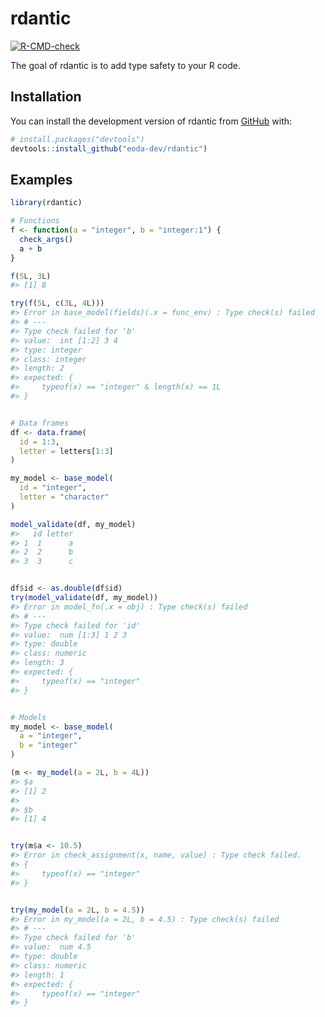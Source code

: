 
<!-- README.md is generated from README.Rmd. Please edit that file -->

# rdantic

<!-- badges: start -->

[![R-CMD-check](https://github.com/eoda-dev/rdantic/actions/workflows/R-CMD-check.yaml/badge.svg)](https://github.com/eoda-dev/rdantic/actions/workflows/R-CMD-check.yaml)
<!-- badges: end -->

The goal of rdantic is to add type safety to your R code.

## Installation

You can install the development version of rdantic from
[GitHub](https://github.com/) with:

``` r
# install.packages("devtools")
devtools::install_github("eoda-dev/rdantic")
```

## Examples

``` r
library(rdantic)

# Functions
f <- function(a = "integer", b = "integer:1") {
  check_args()
  a + b
}

f(5L, 3L)
#> [1] 8
```

``` r
try(f(5L, c(3L, 4L)))
#> Error in base_model(fields)(.x = func_env) : Type check(s) failed
#> # ---
#> Type check failed for 'b'
#> value:  int [1:2] 3 4
#> type: integer
#> class: integer
#> length: 2
#> expected: {
#>     typeof(x) == "integer" & length(x) == 1L
#> }
```

``` r

# Data frames
df <- data.frame(
  id = 1:3,
  letter = letters[1:3]
)

my_model <- base_model(
  id = "integer",
  letter = "character"
)

model_validate(df, my_model)
#>   id letter
#> 1  1      a
#> 2  2      b
#> 3  3      c
```

``` r

df$id <- as.double(df$id)
try(model_validate(df, my_model))
#> Error in model_fn(.x = obj) : Type check(s) failed
#> # ---
#> Type check failed for 'id'
#> value:  num [1:3] 1 2 3
#> type: double
#> class: numeric
#> length: 3
#> expected: {
#>     typeof(x) == "integer"
#> }
```

``` r

# Models
my_model <- base_model(
  a = "integer",
  b = "integer"
)

(m <- my_model(a = 2L, b = 4L))
#> $a
#> [1] 2
#> 
#> $b
#> [1] 4
```

``` r

try(m$a <- 10.5)
#> Error in check_assignment(x, name, value) : Type check failed.
#> {
#>     typeof(x) == "integer"
#> }
```

``` r

try(my_model(a = 2L, b = 4.5))
#> Error in my_model(a = 2L, b = 4.5) : Type check(s) failed
#> # ---
#> Type check failed for 'b'
#> value:  num 4.5
#> type: double
#> class: numeric
#> length: 1
#> expected: {
#>     typeof(x) == "integer"
#> }
```
